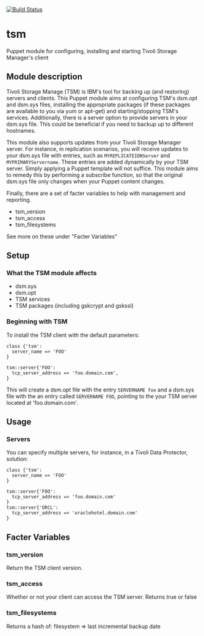 [![Build Status](https://travis-ci.org/luksi1/puppet-tsm-client.svg?branch=master)](https://travis-ci.org/luksi1/puppet-tsm-client)

# tsm
Puppet module for configuring, installing and starting Tivoli Storage Manager's client

## Module description
Tivoli Storage Manage (TSM) is IBM's tool for backing up (and restoring) servers and clients. This Puppet module aims at configuring TSM's dsm.opt and dsm.sys files, installing the appropriate packages (if these packages are available to you via yum or apt-get) and starting/stopping TSM's services. Additionally, there is a server option to provide servers in your dsm.sys file. This could be beneficial if you need to backup up to different hostnames.

This module also supports updates from your Tivoli Storage Manager server. For instance, in replication scenarios, you will receive updates to your dsm.sys file with entries, such as  ```MYREPLICATEIONServer``` and ```MYPRIMARYServername```. These entries are added dynamically by your TSM server. Simply applying a Puppet template will not suffice. This module aims to remedy this by performing a subscribe function, so that the original dsm.sys file only changes when your Puppet content changes. 

Finally, there are a set of facter variables to help with management and reporting.

- tsm_version
- tsm_access
- tsm_filesystems

See more on these under "Facter Variables"

## Setup

### What the TSM module affects
- dsm.sys
- dsm.opt
- TSM services
- TSM packages (including gskcrypt and gskssl)

### Beginning with TSM
To install the TSM client with the default parameters:
```
class {'tsm':
  server_name => 'FOO'
}

tsm::server{'FOO':
  tcp_server_address => 'foo.domain.com',
}
```

This will create a dsm.opt file with the entry ```SERVERNAME foo``` and a dsm.sys file with the an entry called ```SERVERNAME FOO```, pointing to the your TSM server located at 'foo.domain.com'.

## Usage

### Servers
You can specify multiple servers, for instance, in a Tivoli Data Protector, solution:
```
class {'tsm':
  server_name => 'FOO'
}

tsm::server{'FOO':
  tcp_server_address => 'foo.domain.com'
}
tsm::server{'ORCL':
  tcp_server_address => 'oraclehotel.domain.com'
}
```

## Facter Variables

### tsm_version
Return the TSM client version.

### tsm_access
Whether or not your client can access the TSM server. Returns true or false

### tsm_filesystems
Returns a hash of: filesystem => last incremental backup date

